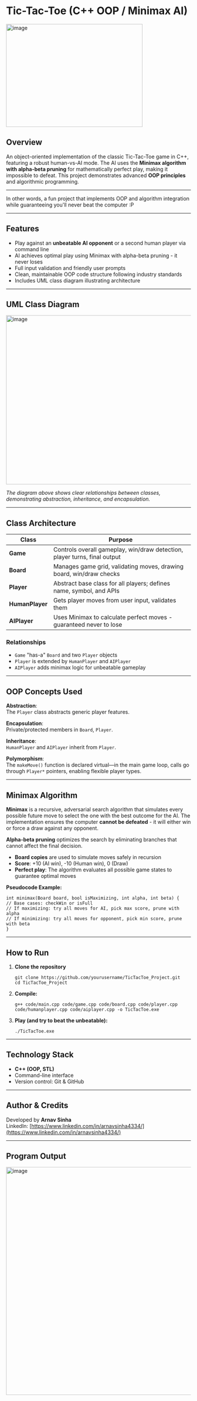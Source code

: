 # Tic-Tac-Toe (C++ OOP / Minimax AI)

<img width="372" height="280" alt="image" src="https://github.com/user-attachments/assets/b14ae641-c945-424b-abec-63883a66a5ab" />

## Overview

An object-oriented implementation of the classic Tic-Tac-Toe game in C++, featuring a robust human-vs-AI mode. The AI uses the **Minimax algorithm with alpha-beta pruning** for mathematically perfect play, making it impossible to defeat. This project demonstrates advanced **OOP principles** and algorithmic programming.

---
In other words, a fun project that implements OOP and algorithm integration while guaranteeing you'll never beat the computer :P

---

## Features

- Play against an **unbeatable AI opponent** or a second human player via command line
- AI achieves optimal play using Minimax with alpha-beta pruning - it never loses
- Full input validation and friendly user prompts
- Clean, maintainable OOP code structure following industry standards
- Includes UML class diagram illustrating architecture

---

## UML Class Diagram

<img width="612" height="460" alt="image" src="https://github.com/user-attachments/assets/49cc879b-be78-48c8-9eb4-1f16a97585c8" />

*The diagram above shows clear relationships between classes, demonstrating abstraction, inheritance, and encapsulation.*

---

## Class Architecture

| Class       | Purpose                                                                 |
|-------------|------------------------------------------------------------------------|
| **Game**    | Controls overall gameplay, win/draw detection, player turns, final output |
| **Board**   | Manages game grid, validating moves, drawing board, win/draw checks      |
| **Player**  | Abstract base class for all players; defines name, symbol, and APIs      |
| **HumanPlayer** | Gets player moves from user input, validates them                    |
| **AIPlayer**    | Uses Minimax to calculate perfect moves - guaranteed never to lose       |

### Relationships

- `Game` "has-a" `Board` and two `Player` objects
- `Player` is extended by `HumanPlayer` and `AIPlayer`
- `AIPlayer` adds minimax logic for unbeatable gameplay

---

## OOP Concepts Used

**Abstraction**:  
The `Player` class abstracts generic player features.

**Encapsulation**:  
Private/protected members in `Board`, `Player`.

**Inheritance**:  
`HumanPlayer` and `AIPlayer` inherit from `Player`.

**Polymorphism**:  
The `makeMove()` function is declared virtual—in the main game loop, calls go through `Player*` pointers, enabling flexible player types.

---

## Minimax Algorithm

**Minimax** is a recursive, adversarial search algorithm that simulates every possible future move to select the one with the best outcome for the AI. The implementation ensures the computer **cannot be defeated** - it will either win or force a draw against any opponent.

**Alpha-beta pruning** optimizes the search by eliminating branches that cannot affect the final decision.

- **Board copies** are used to simulate moves safely in recursion
- **Score**: +10 (AI win), -10 (Human win), 0 (Draw)
- **Perfect play**: The algorithm evaluates all possible game states to guarantee optimal moves

**Pseudocode Example:**

```
int minimax(Board board, bool isMaximizing, int alpha, int beta) {
// Base cases: checkWin or isFull
// If maximizing: try all moves for AI, pick max score, prune with alpha
// If minimizing: try all moves for opponent, pick min score, prune with beta
}
```



---

## How to Run

1. **Clone the repository**

   ```
   git clone https://github.com/yourusername/TicTacToe_Project.git
   cd TicTacToe_Project
   ```

2. **Compile:**

   ```
   g++ code/main.cpp code/game.cpp code/board.cpp code/player.cpp code/humanplayer.cpp code/aiplayer.cpp -o TicTacToe.exe
   ```

3. **Play (and try to beat the unbeatable):**
    ```
    ./TicTacToe.exe
    ```

---

## Technology Stack

- **C++ (OOP, STL)**
- Command-line interface
- Version control: Git & GitHub

---

## Author & Credits

Developed by **Arnav Sinha**  
LinkedIn: [https://www.linkedin.com/in/arnavsinha4334/](https://www.linkedin.com/in/arnavsinha4334/)

---

## Program Output

<img width="815" height="620" alt="image" src="https://github.com/user-attachments/assets/b13e8bb6-9dfe-4547-a306-b962289b4dec" />
